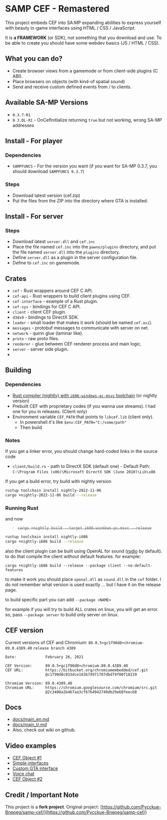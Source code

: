 # SAMP CEF - Remastered
This project embeds CEF into SA:MP expanding abilities to express yourself with beauty in-game interfaces using HTML / CSS / JavaScript.

It is **a FRAMEWORK** (or SDK), not something that you download and use. To be able to create you should have some webdev basics (JS / HTML / CSS).

## What you can do?
- Create browser views from a gamemode or from client-side plugins (C ABI).
- Place browsers on objects (with kind-of spatial sound)
- Send and receive custom defined events from / to clients.

## Available SA-MP Versions
- `0.3.7-R1`
- `0.3.DL-R1` - OnCefInitialize returning `true` but not working, wrong SA-MP addresses


## Install - For player
### Dependencies
- `SAMPFUNCS` - For the version you want (if you want for SA-MP 0.3.7, you should download `SAMPFUNCS 0.3.7`)
### Steps
- Download latest version (cef.zip)
- Put the files from the ZIP into the directory where GTA is installed.

## Install - For server
### Steps
- Download latest `server.dll` and `cef.inc`
- Place the file named `cef.inc` into the `pawno/plugins` directory, and put the file named `server.dll` into the `plugins` directory.
- Define `server.dll` as a plugin in the server configuration file.
- Define to `cef.inc` on gamemode.

## Crates
- `cef` - Rust wrappers around CEF C API.
- `cef-api` - Rust wrappers to build client plugins using CEF.
- `cef-interface` - example of a Rust plugin.
- `cef-sys` - bindings for CEF C API.
- `client` - client CEF plugin.
- `d3dx9` - bindings to DirectX SDK.
- `loader` - small loader that makes it work (should be named `cef.asi`).
- `messages` - protobuf messages to communicate with server on net.
- `network` - quinn glue (laminar like).
- `proto` - raw proto files.
- `renderer` - glue between CEF renderer process and main logic.
- `server` - server side plugin.
- 

## Building
### Dependencies
- [Rust compiler (nightly) with `i686-windows-pc-msvc` toolchain](https://rust-lang.org) (or nightly version)
- Prebuilt CEF with proprietary codes (if you wanna use streams). I had one for you in releases. (Client only)
- Environment variable `CEF_PATH` that points to `libcef.lib` (client only).
    - In powershell it's like `$env:CEF_PATH="C:/some/path"`
    - Then build

### Notes
If you get a linker error, you should change hard-coded links in the source code

- `client/build.rs` - path to DirectX SDK (default one) -  Default Path: `C:\Program Files (x86)\Microsoft DirectX SDK (June 2010)\Lib\x86`

If you get a build error, try build with nightly version

```sh
rustup toolchain install nightly-2022-11-06
cargo +nightly-2022-11-06 build --release
```

### Running Rust
and now
> ~~`cargo +nightly build --target i686-windows-pc-msvc --release`~~

```sh
rustup toolchain install nightly-i686
cargo +nightly-i686 build --release
```

also the client plugin can be built using OpenAL for sound ([rodio](https://crates.io/crates/rodio) by default). to do that compile the client without default features. for example:
```
cargo +nightly-i686 build --release --package client --no-default-features
```
to make it work you should place `openal.dll` as `sound.dll` in the `cef` folder. I do not remember what version is used exactly ... but I have it on the release page.

to build specific part you can add `--package <NAME>`

for example if you will try to build ALL crates on linux, you will get an error. so, pass  `--package server` to build only server on linux.

## CEF version

Current versions of CEF and Chromium:
`89.0.5+gc1f90d8+chromium-89.0.4389.40` `release branch 4389`

```
Date:             February 26, 2021

CEF Version:      89.0.5+gc1f90d8+chromium-89.0.4389.40
CEF URL:          https://bitbucket.org/chromiumembedded/cef.git
                  @c1f90d8c933dce163b74971707dbd79f00f18219

Chromium Version: 89.0.4389.40
Chromium URL:     https://chromium.googlesource.com/chromium/src.git
                  @2c3400a2b467aa3cf67b4942740db29e60feecb8
```

## Docs
- [docs/main_en.md](/docs/main_en.md)
- [docs/main_tr.md](/docs/main_tr.md)
- Also, check out wiki on github.

## Video examples
- [CEF Object #1](https://www.youtube.com/watch?v=Jh9IBlOKoVM)
- [Simple interfaces](https://www.youtube.com/watch?v=jU-O8_t1AfI)
- [Custom GTA interface](https://www.youtube.com/watch?v=qs7n8LoVYs4)
- [Voice chat](https://www.youtube.com/watch?v=vcyTjn3RJhs)
- [CEF Object #2](https://www.youtube.com/watch?v=6OnCSHKcOGU)

## Credit / Important Note
This project is a **fork project**. 
Original project: [https://github.com/Pycckue-Bnepeg/samp-cef/](https://github.com/Pycckue-Bnepeg/samp-cef/) 
